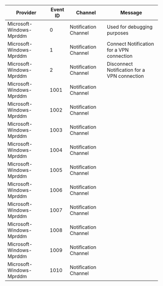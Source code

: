 Provider                  |  Event ID  |  Channel               |  Message
--------------------------|------------|------------------------|----------------------------------------------
Microsoft-Windows-Mprddm  |  0         |  Notification Channel  |  Used for debugging purposes
Microsoft-Windows-Mprddm  |  1         |  Notification Channel  |  Connect Notification for a VPN connection
Microsoft-Windows-Mprddm  |  2         |  Notification Channel  |  Disconnect Notification for a VPN connection
Microsoft-Windows-Mprddm  |  1001      |  Notification Channel  |
Microsoft-Windows-Mprddm  |  1002      |  Notification Channel  |
Microsoft-Windows-Mprddm  |  1003      |  Notification Channel  |
Microsoft-Windows-Mprddm  |  1004      |  Notification Channel  |
Microsoft-Windows-Mprddm  |  1005      |  Notification Channel  |
Microsoft-Windows-Mprddm  |  1006      |  Notification Channel  |
Microsoft-Windows-Mprddm  |  1007      |  Notification Channel  |
Microsoft-Windows-Mprddm  |  1008      |  Notification Channel  |
Microsoft-Windows-Mprddm  |  1009      |  Notification Channel  |
Microsoft-Windows-Mprddm  |  1010      |  Notification Channel  |